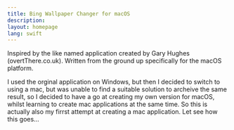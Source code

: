 ```yaml
---
title: Bing Wallpaper Changer for macOS
description: 
layout: homepage
lang: swift
---
```


Inspired by the like named application created by Gary Hughes (overtThere.co.uk). Written from the ground up specifically for the macOS platform.

I used the orginal application on Windows, but then I decided to switch to using a mac, but was unable to find a suitable solution to archeive the same result, so I decided to have a go at creating my own version for macOS, whilst learning to create mac applications at the same time. So this is actually also my firrst attempt at creating a mac application. Let see how this goes...
